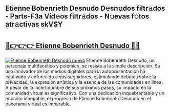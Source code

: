 ## Etienne Bobenrieth Desnudo D𝚎sn𝚞dos filtr𝚊dos - Parts-F3a Vid𝚎os filtr𝚊dos - N𝚞evas f𝚘tos atr𝚊ctivas skVSY

# <h2><a href="http://mb0pqj.tromn.icu/?c=Etienne+Bobenrieth+Desnudo">🔗👉👉👉 Etienne Bobenrieth Desnudo 🔗🔗</a></h2>

[![Etienne Bobenrieth Desnudo nuevo](https://i.imgur.com/pEAQMta.gif)](http://mb0pqj.tromn.icu/?c=Etienne+Bobenrieth+Desnudo)
Etienne Bobenrieth Desnudo, un personaje multifacético y polémico, se resiste a la simple descripción. Su uso innovador de los medios digitales para la autopresentación ha cautivado y enfurecido a sus seguidores, estimulando debates sobre la privacidad, la expresión artística y la esencia de las comunidades en línea. A pesar de la incertidumbre de sus próximos pasos, su impacto en la comunidad virtual es significativo. Con una dedicación inquebrantable y un encanto innegable, el progreso de Etienne Bobenrieth Desnudo en el panorama virtual es imparable.
